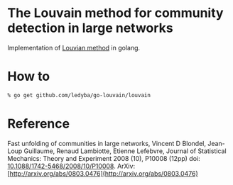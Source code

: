 # The Louvain method for community detection in large networks

Implementation of [Louvian method](https://perso.uclouvain.be/vincent.blondel/research/louvain.html) in golang.

# How to

```bash
% go get github.com/ledyba/go-louvain/louvain
```

# Reference

Fast unfolding of communities in large networks, 
Vincent D Blondel, Jean-Loup Guillaume, Renaud Lambiotte, Etienne Lefebvre, 
Journal of Statistical Mechanics: Theory and Experiment 2008 (10), P10008 (12pp)
doi: [10.1088/1742-5468/2008/10/P10008](http://dx.doi.org/10.1088%2F1742-5468%2F2008%2F10%2FP10008). ArXiv: [http://arxiv.org/abs/0803.0476](http://arxiv.org/abs/0803.0476)
